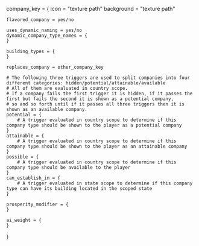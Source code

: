 ﻿company_key = {
	icon = "texture path"
	background = "texture path"
	
	flavored_company = yes/no

	uses_dynamic_naming = yes/no
	dynamic_company_type_names = {
	}
	
	building_types = { 
	}

	replaces_company = other_company_key
	
	# The following three triggers are used to split companies into four different categories: hidden/potential/attainable/available
	# All of them are evaluated in country scope.
	# If a company fails the first trigger it is hidden, if it passes the first but fails the second it is shown as a potential company,
	# so and so forth until if it passes all three triggers then it is shown as an available company.
	potential = {
		# A trigger evaluated in country scope to determine if this company type should be shown to the player as a potential company
	}
	attainable = {
		# A trigger evaluated in country scope to determine if this company type should be shown to the player as an attainable company
	}
	possible = { 
		# A trigger evaluated in country scope to determine if this company type should be available to the player
	}
	can_establish_in = {
		# A trigger evaluated in state scope to determine if this company type can have its building located in the scoped state
	}
	
	prosperity_modifier = {
	}	
	
	ai_weight = {
	}
}
